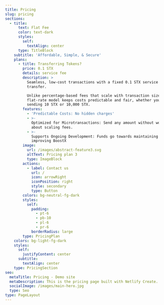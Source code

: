 ```yaml
---
title: Pricing
slug: pricing
sections:
  - title:
      text: Flat Fee
      color: text-dark
      styles:
        self:
          textAlign: center
      type: TitleBlock
    subtitle: 'Affordable, Simple, & Secure'
    plans:
      - title: Transferring Tokens?
        price: 0.1 STX
        details: service fee
        description: >
          Seamless, low-cost transactions with a fixed 0.1 STX service fee per
          transfer.

          Unlike percentage-based fees that scale with transaction size, our
          flat-rate model keeps costs predictable and fair, whether you're
          sending 10 STX or 10,000 STX.
        features:
          - 'Predictable Costs: No hidden charges'
          - >-
            Optimized for Microtransactions: Send any amount without worrying
            about scaling fees.
          - >-
            Supports Ongoing Development: Funds go towards maintaining and
            improving BoostX
        image:
          url: /images/abstract-feature3.svg
          altText: Pricing plan 3
          type: ImageBlock
        actions:
          - label: Contact us
            url: /
            icon: arrowRight
            iconPosition: right
            style: secondary
            type: Button
        colors: bg-neutral-fg-dark
        styles:
          self:
            padding:
              - pt-6
              - pb-10
              - pl-6
              - pr-6
            borderRadius: large
        type: PricingPlan
    colors: bg-light-fg-dark
    styles:
      self:
        justifyContent: center
      subtitle:
        textAlign: center
    type: PricingSection
seo:
  metaTitle: Pricing - Demo site
  metaDescription: This is the pricing page built with Netlify Create.
  socialImage: /images/main-hero.jpg
  type: Seo
type: PageLayout
---
```

